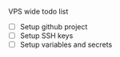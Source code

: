 VPS wide todo list
- [ ] Setup github project
- [ ] Setup SSH keys
- [ ] Setup variables and secrets
